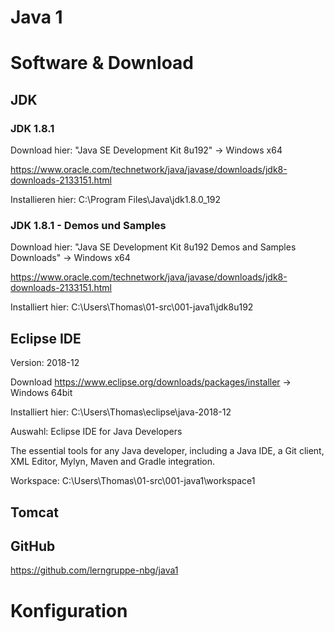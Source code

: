 # Java 1



# Software & Download 

## JDK 

### JDK 1.8.1

Download hier:
"Java SE Development Kit 8u192" 
-> Windows x64

https://www.oracle.com/technetwork/java/javase/downloads/jdk8-downloads-2133151.html

Installieren hier:
C:\Program Files\Java\jdk1.8.0_192


### JDK 1.8.1 - Demos und Samples

Download hier:
"Java SE Development Kit 8u192 Demos and Samples Downloads" 
-> Windows x64

https://www.oracle.com/technetwork/java/javase/downloads/jdk8-downloads-2133151.html

Installiert hier:
C:\Users\Thomas\01-src\001-java1\jdk8u192 

## Eclipse IDE

Version: 
2018-12

Download
https://www.eclipse.org/downloads/packages/installer
-> Windows 64bit

Installiert hier:
C:\Users\Thomas\eclipse\java-2018-12

Auswahl: 
Eclipse IDE for Java Developers

The essential tools for any Java developer, including a Java IDE, a Git client, XML Editor, Mylyn, Maven and Gradle integration.

Workspace:
C:\Users\Thomas\01-src\001-java1\workspace1


## Tomcat

## GitHub
https://github.com/lerngruppe-nbg/java1


# Konfiguration



